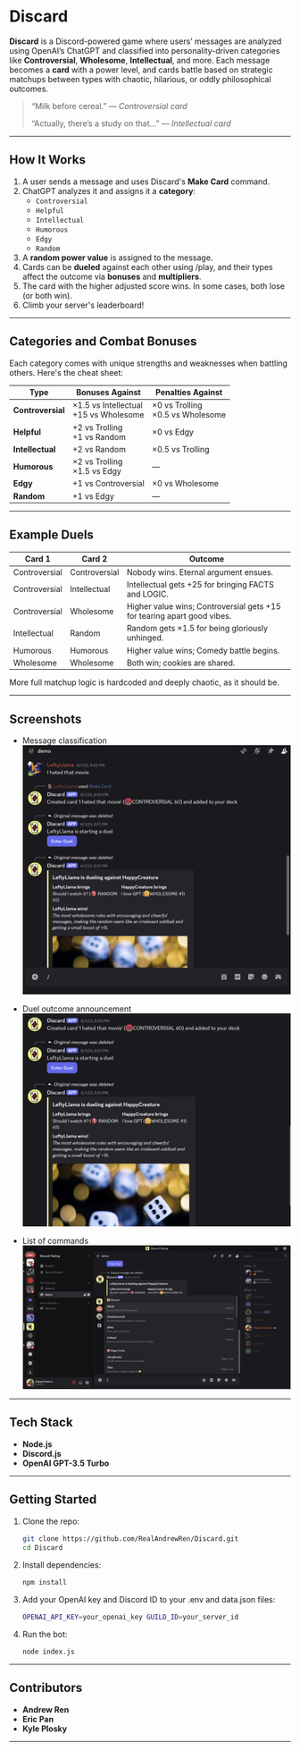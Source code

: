 # Discard

**Discard** is a Discord-powered game where users’ messages are analyzed using OpenAI’s ChatGPT and classified into personality-driven categories like **Controversial**, **Wholesome**, **Intellectual**, and more. Each message becomes a **card** with a power level, and cards battle based on strategic matchups between types with chaotic, hilarious, or oddly philosophical outcomes.

> “Milk before cereal.” — *Controversial card*
>
> “Actually, there’s a study on that…” — *Intellectual card*

---

## How It Works

1. A user sends a message and uses Discard's **Make Card** command.
2. ChatGPT analyzes it and assigns it a **category**:
   - `Controversial`
   - `Helpful`
   - `Intellectual`
   - `Humorous`
   - `Edgy`
   - `Random`
3. A **random power value** is assigned to the message.
4. Cards can be **dueled** against each other using /play, and their types affect the outcome via **bonuses** and **multipliers**.
5. The card with the higher adjusted score wins. In some cases, both lose (or both win).
6. Climb your server's leaderboard!

---

## Categories and Combat Bonuses

Each category comes with unique strengths and weaknesses when battling others. Here's the cheat sheet:

| **Type**        | **Bonuses Against**                                | **Penalties Against**                           |
|------------------|----------------------------------------------------|--------------------------------------------------|
| **Controversial** | ×1.5 vs Intellectual<br>+15 vs Wholesome         | ×0 vs Trolling<br>×0.5 vs Wholesome             |
| **Helpful**       | +2 vs Trolling<br>+1 vs Random                   | ×0 vs Edgy                                      |
| **Intellectual**  | +2 vs Random                                     | ×0.5 vs Trolling                                |
| **Humorous**      | ×2 vs Trolling<br>×1.5 vs Edgy                   | —                                               |
| **Edgy**          | +1 vs Controversial                              | ×0 vs Wholesome                                 |
| **Random**        | +1 vs Edgy                                       | —                                               |

---

## Example Duels

| Card 1         | Card 2         | Outcome                                                                 |
|----------------|----------------|-------------------------------------------------------------------------|
| Controversial  | Controversial  | Nobody wins. Eternal argument ensues.                                   |
| Controversial  | Intellectual   | Intellectual gets +25 for bringing FACTS and LOGIC.                     |
| Controversial  | Wholesome      | Higher value wins; Controversial gets +15 for tearing apart good vibes. |
| Intellectual   | Random         | Random gets ×1.5 for being gloriously unhinged.                         |
| Humorous       | Humorous       | Higher value wins; Comedy battle begins.                                |
| Wholesome      | Wholesome      | Both win; cookies are shared.                                           |

More full matchup logic is hardcoded and deeply chaotic, as it should be.

---

## Screenshots


- Message classification   
  ![Message classification screenshot](./screenshots/classify.png)

- Duel outcome announcement  
  ![Duel system screenshot](./screenshots/duel.png)

- List of commands
  ![Commands screenshot](./screenshots/commands.png)


---

## Tech Stack

- **Node.js**
- **Discord.js**
- **OpenAI GPT-3.5 Turbo**

---

## Getting Started

1. Clone the repo:
   ```bash
   git clone https://github.com/RealAndrewRen/Discard.git
   cd Discard
2. Install dependencies:
   ```bash
   npm install
3. Add your OpenAI key and Discord ID to your .env and data.json files:
   ```bash
   OPENAI_API_KEY=your_openai_key GUILD_ID=your_server_id
4. Run the bot:
   ```bash
   node index.js

---
## Contributors

- **Andrew Ren**
- **Eric Pan** 
- **Kyle Plosky** 

---
